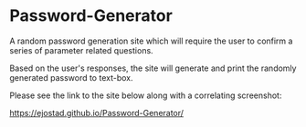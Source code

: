 # Password-Generator

A random password generation site which will require the user to confirm a series of parameter related questions. 

Based on the user's responses, the site will generate and print the randomly generated password to text-box.

Please see the link to the site below along with a correlating screenshot:

https://ejostad.github.io/Password-Generator/

